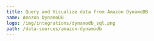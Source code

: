 ```yaml
---
title: Query and Visualize data from Amazon DynamoDB
name: Amazon DynamoDB
logo: /img/integrations/dynamodb_sql.png
path: /data-sources/amazon-dynamodb
---
```

